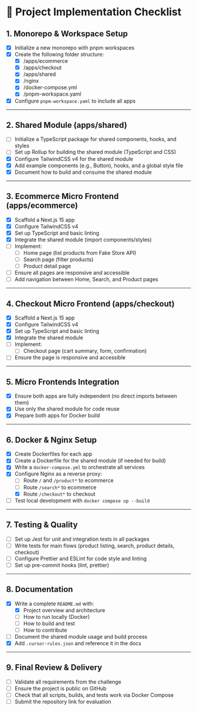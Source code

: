 # 📝 Project Implementation Checklist

## 1. Monorepo & Workspace Setup
- [x] Initialize a new monorepo with pnpm workspaces
- [x] Create the following folder structure:
  - [x] /apps/ecommerce
  - [x] /apps/checkout
  - [x] /apps/shared
  - [x] /nginx
  - [x] /docker-compose.yml
  - [x] /pnpm-workspace.yaml
- [x] Configure `pnpm-workspace.yaml` to include all apps

---

## 2. Shared Module (apps/shared)
- [ ] Initialize a TypeScript package for shared components, hooks, and styles
- [ ] Set up Rollup for building the shared module (TypeScript and CSS)
- [x] Configure TailwindCSS v4 for the shared module
- [x] Add example components (e.g., Button), hooks, and a global style file
- [x] Document how to build and consume the shared module

---

## 3. Ecommerce Micro Frontend (apps/ecommerce)
- [x] Scaffold a Next.js 15 app
- [x] Configure TailwindCSS v4
- [x] Set up TypeScript and basic linting
- [x] Integrate the shared module (import components/styles)
- [ ] Implement:
  - [ ] Home page (list products from Fake Store API)
  - [ ] Search page (filter products)
  - [ ] Product detail page
- [ ] Ensure all pages are responsive and accessible
- [ ] Add navigation between Home, Search, and Product pages

---

## 4. Checkout Micro Frontend (apps/checkout)
- [x] Scaffold a Next.js 15 app
- [x] Configure TailwindCSS v4
- [x] Set up TypeScript and basic linting
- [x] Integrate the shared module
- [ ] Implement:
  - [ ] Checkout page (cart summary, form, confirmation)
- [ ] Ensure the page is responsive and accessible

---

## 5. Micro Frontends Integration
- [x] Ensure both apps are fully independent (no direct imports between them)
- [x] Use only the shared module for code reuse
- [x] Prepare both apps for Docker build

---

## 6. Docker & Nginx Setup
- [x] Create Dockerfiles for each app
- [x] Create a Dockerfile for the shared module (if needed for build)
- [x] Write a `docker-compose.yml` to orchestrate all services
- [x] Configure Nginx as a reverse proxy:
  - [ ] Route `/` and `/product*` to ecommerce
  - [ ] Route `/search*` to ecommerce
  - [x] Route `/checkout*` to checkout
- [ ] Test local development with `docker compose up --build`

---

## 7. Testing & Quality
- [ ] Set up Jest for unit and integration tests in all packages
- [ ] Write tests for main flows (product listing, search, product details, checkout)
- [ ] Configure Prettier and ESLint for code style and linting
- [ ] Set up pre-commit hooks (lint, prettier)

---

## 8. Documentation
- [x] Write a complete `README.md` with:
  - [x] Project overview and architecture
  - [ ] How to run locally (Docker)
  - [ ] How to build and test
  - [ ] How to contribute
- [ ] Document the shared module usage and build process
- [x] Add `.cursor-rules.json` and reference it in the docs

---

## 9. Final Review & Delivery
- [ ] Validate all requirements from the challenge
- [ ] Ensure the project is public on GitHub
- [ ] Check that all scripts, builds, and tests work via Docker Compose
- [ ] Submit the repository link for evaluation 